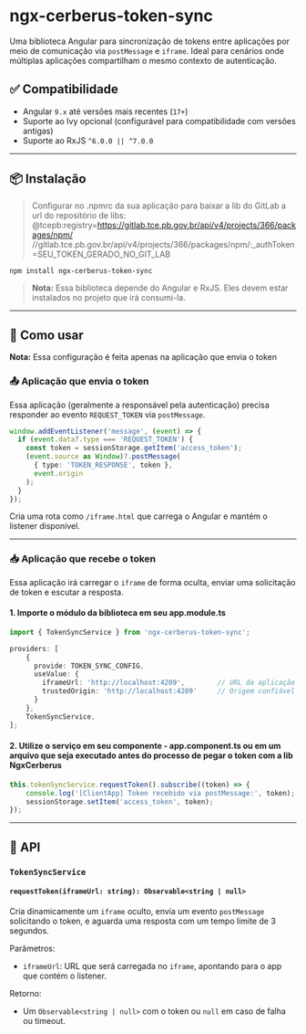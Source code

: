 # ngx-cerberus-token-sync

Uma biblioteca Angular para sincronização de tokens entre aplicações por meio de comunicação via `postMessage` e `iframe`. Ideal para cenários onde múltiplas aplicações compartilham o mesmo contexto de autenticação.

## ✅ Compatibilidade

- Angular `9.x` até versões mais recentes (`17+`)
- Suporte ao Ivy opcional (configurável para compatibilidade com versões antigas)
- Suporte ao RxJS `^6.0.0 || ^7.0.0`

---

## 📦 Instalação

> Configurar no .npmrc da sua aplicação para baixar a lib do GitLab a url do repositório de libs: @tcepb:registry=https://gitlab.tce.pb.gov.br/api/v4/projects/366/packages/npm/
//gitlab.tce.pb.gov.br/api/v4/projects/366/packages/npm/:_authToken=SEU_TOKEN_GERADO_NO_GIT_LAB

```bash
npm install ngx-cerberus-token-sync
```

> **Nota:** Essa biblioteca depende do Angular e RxJS. Eles devem estar instalados no projeto que irá consumi-la.

---

## 🚀 Como usar 
**Nota:** Essa configuração é feita apenas na aplicação que envia o token

### 📤 Aplicação que **envia o token**

Essa aplicação (geralmente a responsável pela autenticação) precisa responder ao evento `REQUEST_TOKEN` via `postMessage`.

```ts
window.addEventListener('message', (event) => {
  if (event.data?.type === 'REQUEST_TOKEN') {
    const token = sessionStorage.getItem('access_token');
    (event.source as Window)?.postMessage(
      { type: 'TOKEN_RESPONSE', token },
      event.origin
    );
  }
});
```

Cria uma rota como `/iframe.html` que carrega o Angular e mantém o listener disponível.

---

### 📥 Aplicação que **recebe o token**

Essa aplicação irá carregar o `iframe` de forma oculta, enviar uma solicitação de token e escutar a resposta.

#### 1. Importe o módulo da biblioteca em seu app.module.ts

```ts
import { TokenSyncService } from 'ngx-cerberus-token-sync';

providers: [
    {
      provide: TOKEN_SYNC_CONFIG,
      useValue: {
        iframeUrl: 'http://localhost:4209',        // URL da aplicação que envia o token
        trustedOrigin: 'http://localhost:4209'     // Origem confiável
      }
    },
    TokenSyncService,
];
```

#### 2. Utilize o serviço em seu componente - app.component.ts ou em um arquivo que seja executado antes do processo de pegar o token com a lib NgxCerberus

```ts
this.tokenSyncService.requestToken().subscribe((token) => {
    console.log('[ClientApp] Token recebido via postMessage:', token);
    sessionStorage.setItem('access_token', token);
});
```

---

## 🧪 API

### `TokenSyncService`

#### `requestToken(iframeUrl: string): Observable<string | null>`

Cria dinamicamente um `iframe` oculto, envia um evento `postMessage` solicitando o token, e aguarda uma resposta com um tempo limite de 3 segundos.

Parâmetros:
- `iframeUrl`: URL que será carregada no `iframe`, apontando para o app que contém o listener.

Retorno:
- Um `Observable<string | null>` com o token ou `null` em caso de falha ou timeout.
